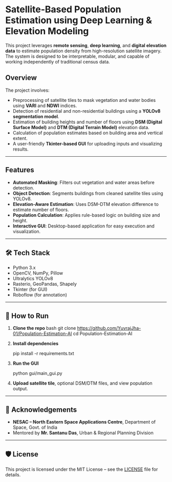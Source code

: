 

# Satellite-Based Population Estimation using Deep Learning & Elevation Modeling

This project leverages **remote sensing**, **deep learning**, and **digital elevation data** to estimate population density from high-resolution satellite imagery. The system is designed to be interpretable, modular, and capable of working independently of traditional census data.

## Overview

The project involves:
- Preprocessing of satellite tiles to mask vegetation and water bodies using **VARI** and **NDWI** indices.
- Detection of residential and non-residential buildings using a **YOLOv8 segmentation model**.
- Estimation of building heights and number of floors using **DSM (Digital Surface Model)** and **DTM (Digital Terrain Model)** elevation data.
- Calculation of population estimates based on building area and vertical extent.
- A user-friendly **Tkinter-based GUI** for uploading inputs and visualizing results.

---

## Features

-  **Automated Masking**: Filters out vegetation and water areas before detection.
-  **Object Detection**: Segments buildings from cleaned satellite tiles using YOLOv8.
-  **Elevation-Aware Estimation**: Uses DSM–DTM elevation difference to estimate number of floors.
-  **Population Calculation**: Applies rule-based logic on building size and height.
-  **Interactive GUI**: Desktop-based application for easy execution and visualization.

---

## 🛠 Tech Stack

- Python 3.x
- OpenCV, NumPy, Pillow
- Ultralytics YOLOv8
- Rasterio, GeoPandas, Shapely
- Tkinter (for GUI)
- Roboflow (for annotation)

---



## 🧪 How to Run

1. **Clone the repo**
   bash
   git clone https://github.com/YuvrajJha-01/Population-Estimation-AI
   cd Population-Estimation-AI


2. **Install dependencies**

   pip install -r requirements.txt
   

3. **Run the GUI**

   python gui/main_gui.py
   

4. **Upload satellite tile**, optional DSM/DTM files, and view population output.

---

## 📝 Acknowledgements

* **NESAC – North Eastern Space Applications Centre**, Department of Space, Govt. of India
* Mentored by **Mr. Santanu Das**, Urban & Regional Planning Division


---

## 🛡 License

This project is licensed under the MIT License – see the [LICENSE](LICENSE) file for details.



